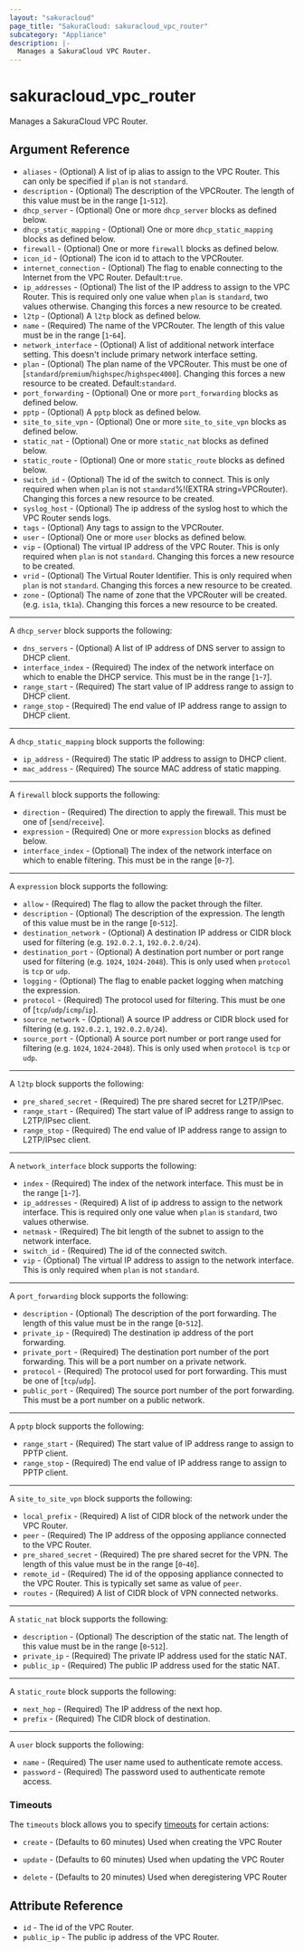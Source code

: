 ```yaml
---
layout: "sakuracloud"
page_title: "SakuraCloud: sakuracloud_vpc_router"
subcategory: "Appliance"
description: |-
  Manages a SakuraCloud VPC Router.
---
```


# sakuracloud_vpc_router

Manages a SakuraCloud VPC Router.

## Argument Reference

* `aliases` - (Optional) A list of ip alias to assign to the VPC Router. This can only be specified if `plan` is not `standard`.
* `description` - (Optional) The description of the VPCRouter. The length of this value must be in the range [`1`-`512`].
* `dhcp_server` - (Optional) One or more `dhcp_server` blocks as defined below.
* `dhcp_static_mapping` - (Optional) One or more `dhcp_static_mapping` blocks as defined below.
* `firewall` - (Optional) One or more `firewall` blocks as defined below.
* `icon_id` - (Optional) The icon id to attach to the VPCRouter.
* `internet_connection` - (Optional) The flag to enable connecting to the Internet from the VPC Router. Default:`true`.
* `ip_addresses` - (Optional) The list of the IP address to assign to the VPC Router. This is required only one value when `plan` is `standard`, two values otherwise. Changing this forces a new resource to be created.
* `l2tp` - (Optional) A `l2tp` block as defined below.
* `name` - (Required) The name of the VPCRouter. The length of this value must be in the range [`1`-`64`].
* `network_interface` - (Optional) A list of additional network interface setting. This doesn't include primary network interface setting.
* `plan` - (Optional) The plan name of the VPCRouter. This must be one of [`standard`/`premium`/`highspec`/`highspec4000`]. Changing this forces a new resource to be created. Default:`standard`.
* `port_forwarding` - (Optional) One or more `port_forwarding` blocks as defined below.
* `pptp` - (Optional) A `pptp` block as defined below.
* `site_to_site_vpn` - (Optional) One or more `site_to_site_vpn` blocks as defined below.
* `static_nat` - (Optional) One or more `static_nat` blocks as defined below.
* `static_route` - (Optional) One or more `static_route` blocks as defined below.
* `switch_id` - (Optional) The id of the switch to connect. This is only required when when `plan` is not `standard`%!(EXTRA string=VPCRouter). Changing this forces a new resource to be created.
* `syslog_host` - (Optional) The ip address of the syslog host to which the VPC Router sends logs.
* `tags` - (Optional) Any tags to assign to the VPCRouter.
* `user` - (Optional) One or more `user` blocks as defined below.
* `vip` - (Optional) The virtual IP address of the VPC Router. This is only required when `plan` is not `standard`. Changing this forces a new resource to be created.
* `vrid` - (Optional) The Virtual Router Identifier. This is only required when `plan` is not `standard`. Changing this forces a new resource to be created.
* `zone` - (Optional) The name of zone that the VPCRouter will be created. (e.g. `is1a`, `tk1a`). Changing this forces a new resource to be created.


---

A `dhcp_server` block supports the following:

* `dns_servers` - (Optional) A list of IP address of DNS server to assign to DHCP client.
* `interface_index` - (Required) The index of the network interface on which to enable the DHCP service. This must be in the range [`1`-`7`].
* `range_start` - (Required) The start value of IP address range to assign to DHCP client.
* `range_stop` - (Required) The end value of IP address range to assign to DHCP client.

---

A `dhcp_static_mapping` block supports the following:

* `ip_address` - (Required) The static IP address to assign to DHCP client.
* `mac_address` - (Required) The source MAC address of static mapping.

---

A `firewall` block supports the following:

* `direction` - (Required) The direction to apply the firewall. This must be one of [`send`/`receive`].
* `expression` - (Required) One or more `expression` blocks as defined below.
* `interface_index` - (Optional) The index of the network interface on which to enable filtering. This must be in the range [`0`-`7`].

---

A `expression` block supports the following:

* `allow` - (Required) The flag to allow the packet through the filter.
* `description` - (Optional) The description of the expression. The length of this value must be in the range [`0`-`512`].
* `destination_network` - (Optional) A destination IP address or CIDR block used for filtering (e.g. `192.0.2.1`, `192.0.2.0/24`).
* `destination_port` - (Optional) A destination port number or port range used for filtering (e.g. `1024`, `1024-2048`). This is only used when `protocol` is `tcp` or `udp`.
* `logging` - (Optional) The flag to enable packet logging when matching the expression.
* `protocol` - (Required) The protocol used for filtering. This must be one of [`tcp`/`udp`/`icmp`/`ip`].
* `source_network` - (Optional) A source IP address or CIDR block used for filtering (e.g. `192.0.2.1`, `192.0.2.0/24`).
* `source_port` - (Optional) A source port number or port range used for filtering (e.g. `1024`, `1024-2048`). This is only used when `protocol` is `tcp` or `udp`.

---

A `l2tp` block supports the following:

* `pre_shared_secret` - (Required) The pre shared secret for L2TP/IPsec.
* `range_start` - (Required) The start value of IP address range to assign to L2TP/IPsec client.
* `range_stop` - (Required) The end value of IP address range to assign to L2TP/IPsec client.

---

A `network_interface` block supports the following:

* `index` - (Required) The index of the network interface. This must be in the range [`1`-`7`].
* `ip_addresses` - (Required) A list of ip address to assign to the network interface. This is required only one value when `plan` is `standard`, two values otherwise.
* `netmask` - (Required) The bit length of the subnet to assign to the network interface.
* `switch_id` - (Required) The id of the connected switch.
* `vip` - (Optional) The virtual IP address to assign to the network interface. This is only required when `plan` is not `standard`.

---

A `port_forwarding` block supports the following:

* `description` - (Optional) The description of the port forwarding. The length of this value must be in the range [`0`-`512`].
* `private_ip` - (Required) The destination ip address of the port forwarding.
* `private_port` - (Required) The destination port number of the port forwarding. This will be a port number on a private network.
* `protocol` - (Required) The protocol used for port forwarding. This must be one of [`tcp`/`udp`].
* `public_port` - (Required) The source port number of the port forwarding. This must be a port number on a public network.

---

A `pptp` block supports the following:

* `range_start` - (Required) The start value of IP address range to assign to PPTP client.
* `range_stop` - (Required) The end value of IP address range to assign to PPTP client.

---

A `site_to_site_vpn` block supports the following:

* `local_prefix` - (Required) A list of CIDR block of the network under the VPC Router.
* `peer` - (Required) The IP address of the opposing appliance connected to the VPC Router.
* `pre_shared_secret` - (Required) The pre shared secret for the VPN. The length of this value must be in the range [`0`-`40`].
* `remote_id` - (Required) The id of the opposing appliance connected to the VPC Router. This is typically set same as value of `peer`.
* `routes` - (Required) A list of CIDR block of VPN connected networks.

---

A `static_nat` block supports the following:

* `description` - (Optional) The description of the static nat. The length of this value must be in the range [`0`-`512`].
* `private_ip` - (Required) The private IP address used for the static NAT.
* `public_ip` - (Required) The public IP address used for the static NAT.

---

A `static_route` block supports the following:

* `next_hop` - (Required) The IP address of the next hop.
* `prefix` - (Required) The CIDR block of destination.

---

A `user` block supports the following:

* `name` - (Required) The user name used to authenticate remote access.
* `password` - (Required) The password used to authenticate remote access.


### Timeouts

The `timeouts` block allows you to specify [timeouts](https://www.terraform.io/docs/configuration/resources.html#operation-timeouts) for certain actions:

* `create` - (Defaults to 60 minutes) Used when creating the VPC Router


* `update` - (Defaults to 60 minutes) Used when updating the VPC Router

* `delete` - (Defaults to 20 minutes) Used when deregistering VPC Router



## Attribute Reference

* `id` - The id of the VPC Router.
* `public_ip` - The public ip address of the VPC Router.




